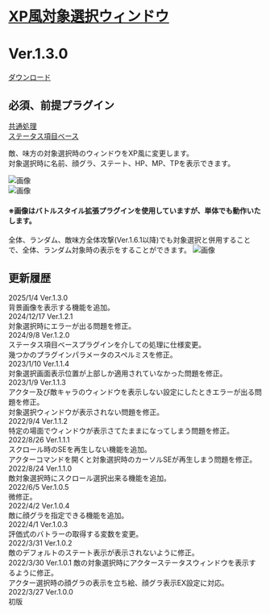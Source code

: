 # [XP風対象選択ウィンドウ](https://raw.githubusercontent.com/nuun888/MZ/master/NUUN_XPSelectWindow.js)
# Ver.1.3.0
[ダウンロード](https://raw.githubusercontent.com/nuun888/MZ/master/NUUN_XPSelectWindow.js)  

## 必須、前提プラグイン
[共通処理](https://github.com/nuun888/MZ/blob/master/README/Base.md)  
[ステータス項目ベース](https://github.com/nuun888/MZ/blob/master/README/NUUN_MenuParamListBase.md)  

敵、味方の対象選択時のウィンドウをXP風に変更します。  
対象選択時に名前、顔グラ、ステート、HP、MP、TPを表示できます。  

![画像](img/XPSelectWindow1.png)  
![画像](img/XPSelectWindow2.png)  

#### ※画像はバトルスタイル拡張プラグインを使用していますが、単体でも動作いたします。  

全体、ランダム、敵味方全体攻撃(Ver.1.6.1以降)でも対象選択と併用することで、全体、ランダム対象時の表示をすることができます。
![画像](img/XPSelectWindow3.png)  

## 更新履歴
2025/1/4 Ver.1.3.0  
背景画像を表示する機能を追加。  
2024/12/17 Ver.1.2.1  
対象選択時にエラーが出る問題を修正。  
2024/9/8 Ver.1.2.0  
ステータス項目ベースプラグインを介しての処理に仕様変更。  
幾つかのプラグインパラメータのスペルミスを修正。  
2023/1/10 Ver.1.1.4  
対象選択画面表示位置が上部しか適用されていなかった問題を修正。  
2023/1/9 Ver.1.1.3  
アクター及び敵キャラのウィンドウを表示しない設定にしたときエラーが出る問題を修正。  
対象選択ウィンドウが表示されない問題を修正。  
2022/9/4 Ver.1.1.2  
特定の場面でウィンドウが表示さてたままになってしまう問題を修正。  
2022/8/26 Ver.1.1.1  
スクロール時のSEを再生しない機能を追加。  
アクターコマンドを開くと対象選択時のカーソルSEが再生しまう問題を修正。  
2022/8/24 Ver.1.1.0  
敵対象選択時にスクロール選択出来る機能を追加。  
2022/6/5 Ver.1.0.5  
微修正。  
2022/4/2 Ver.1.0.4  
敵に顔グラを指定できる機能を追加。  
2022/4/1 Ver.1.0.3  
評価式のバトラーの取得する変数を変更。  
2022/3/31 Ver.1.0.2  
敵のデフォルトのステート表示が表示されないように修正。  
2022/3/30 Ver.1.0.1
敵の対象選択時にアクターステータスウィンドウを表示するように修正。  
アクター選択時の顔グラの表示を立ち絵、顔グラ表示EX設定に対応。  
2022/3/27 Ver.1.0.0  
初版  
